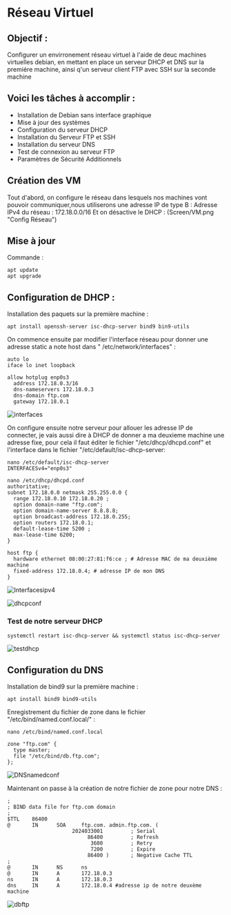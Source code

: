 # **Réseau Virtuel**
## Objectif : 
Configurer un envirronement réseau virtuel à l'aide de deuc machines virtuelles debian,
en mettant en place un serveur DHCP et DNS sur la premiére machine, ainsi q'un serveur client FTP
avec SSH sur la seconde machine 

## Voici les tâches à accomplir : 
- Installation de Debian sans interface graphique
- Mise à jour des systèmes
- Configuration du serveur DHCP
- Installation du Serveur FTP et SSH
- Installation du serveur DNS
- Test de connexion au serveur FTP
- Paramètres de Sécurité Additionnels

## Création des VM
Tout d'abord, on configure le réseau dans lesquels nos machines vont pouvoir communiquer,nous utiliserons une adresse IP de type B : 
Adresse IPv4 du réseau : 172.18.0.0/16
Et on désactive le DHCP : 
(Screen/VM.png "Config Réseau")

## Mise à jour 
Commande : 
````shell
apt update
apt upgrade
````
## Configuration de DHCP :
Installation des paquets sur la première machine  : 
````shell
apt install openssh-server isc-dhcp-server bind9 bin9-utils
````
On commence ensuite par modifier l'interface réseau pour donner une adresse static a note host dans 
" /etc/network/interfaces" : 
````shell
auto lo
iface lo inet loopback

allow hotplug enp0s3
  address 172.18.0.3/16
  dns-nameservers 172.18.0.3
  dns-domain ftp.com
  gateway 172.18.0.1
````
![interfaces](https://github.com/cyril-genisson/ftp_dhcp_ssh/assets/147488564/27571e40-7d80-4673-80b4-4da0cf4e56a7)

On configure ensuite notre serveur pour allouer les adresse IP de connecter, je vais aussi dire à DHCP de donner a ma deuxieme machine une adresse fixe, pour cela il faut éditer le fichier "/etc/dhcp/dhcpd.conf" et 
l'interface dans le fichier "/etc/default/isc-dhcp-server: 
````shell
nano /etc/default/isc-dhcp-server
INTERFACESv4="enp0s3"

nano /etc/dhcp/dhcpd.conf
authoritative; 
subnet 172.18.0.0 netmask 255.255.0.0 {
  range 172.18.0.10 172.18.0.20 ;
  option domain-name "ftp.com";
  option domain-name-server 8.8.8.8;
  option broadcast-address 172.18.0.255;
  option routers 172.18.0.1;
  default-lease-time 5200 ;
  max-lease-time 6200;
}

host ftp {
  hardware ethernet 08:00:27:81:f6:ce ; # Adresse MAC de ma deuxième machine
  fixed-address 172.18.0.4; # adresse IP de mon DNS 
}
````
![Interfacesipv4](https://github.com/cyril-genisson/ftp_dhcp_ssh/assets/147488564/373f2331-82d7-4855-b036-46f8ac036d11)

![dhcpconf](https://github.com/cyril-genisson/ftp_dhcp_ssh/assets/147488564/2269aa6e-eb06-4ad7-9395-93ceada57888)


### Test de notre serveur DHCP 
````shell
systemctl restart isc-dhcp-server && systemctl status isc-dhcp-server
````
![testdhcp](https://github.com/cyril-genisson/ftp_dhcp_ssh/assets/147488564/2409b604-f859-4408-a2cf-0ff7bdc5de48)


## Configuration du DNS 
Installation de bind9 sur la première machine : 
````shell
apt install bind9 bind9-utils
````

Enregistrement du fichier de zone dans le fichier "/etc/bind/named.conf.local/" : 
````shell
nano /etc/bind/named.conf.local

zone "ftp.com" {
  type master;
  file "/etc/bind/db.ftp.com";
};
````
![DNSnamedconf](https://github.com/cyril-genisson/ftp_dhcp_ssh/assets/147488564/349ceaab-4b92-4b4e-bad6-f123a483b60b)

Maintenant on passe à la création de notre fichier de zone pour notre DNS : 
````shell
;
; BIND data file for ftp.com domain
;
$TTL    86400
@       IN      SOA     ftp.com. admin.ftp.com. (
                     2024033001         ; Serial
                          86400         ; Refresh
                           3600         ; Retry
                           7200         ; Expire
                          86400 )       ; Negative Cache TTL
;
@       IN      NS      ns
@       IN      A       172.18.0.3
ns      IN      A       172.18.0.3
dns     IN      A       172.18.0.4 #adresse ip de notre deuxème machine

````

![dbftp](https://github.com/cyril-genisson/ftp_dhcp_ssh/assets/147488564/620b0ffd-6bc4-4180-b8f8-dd6c96868400)





